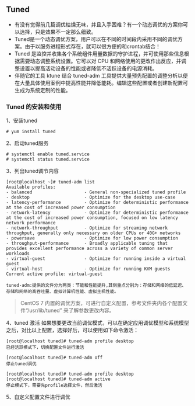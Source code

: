 ## Tuned 
* 有没有觉得前几篇调优枯燥无味，并且入手困难？有一个动态调优的方案你可以选择，只是效果不一定那么细致。
* Tuned是一个动态调优方案，用户可以在不同的时间段内采用不同的调优方案。由于以服务进程形式存在，就可以很方便的和crontab结合！
* Tuned 是监控并收集各个系统组件用量数据的守护进程，并可使用那些信息根据需要动态调整系统设置。它可以对 CPU 和网络使用的更改作出反应，并调整设置以提高活动设备的性能或者降低不活跃设备的电源消耗。
* 伴随它的工具 ktune 结合 tuned-adm 工具提供大量预先配置的调整分析以便在大量具体使用案例中提高性能并降低能耗。编辑这些配置或者创建新配置可生成为系统定制的性能。

### Tuned 的安装和使用

1、安装tuned

    # yum install tuned

2、启动tuned服务

    # systemctl enable tuned.service
    # systemctl status tuned.service

3、列出tuned调节内容

    [root@localhost ~]# tuned-adm list
    Available profiles:
    - balanced                    - General non-specialized tuned profile
    - desktop                     - Optimize for the desktop use-case
    - latency-performance         - Optimize for deterministic performance at the cost of increased power consumption
    - network-latency             - Optimize for deterministic performance at the cost of increased power consumption, focused on low latency network performance
    - network-throughput          - Optimize for streaming network throughput, generally only necessary on older CPUs or 40G+ networks
    - powersave                   - Optimize for low power consumption
    - throughput-performance      - Broadly applicable tuning that provides excellent performance across a variety of common server workloads
    - virtual-guest               - Optimize for running inside a virtual guest
    - virtual-host                - Optimize for running KVM guests
    Current active profile: virtual-guest

    tuned-adm:提供的文件分为两类：节能和性能提升,其侧重点分别为：存储和网络的低延迟、存储和网络的高吞吐量、虚拟计算机性能、虚拟主机性能。

> CentOS 7 内置的调优方案，可进行自定义配置，参考文件夹内各个配置文件“/usr/lib/tuned” 来了解参数更改内容。

4、tuned 激活
如果想要更改当前调优模式，可以在确定应用调优模型和系统模型之后，对比以上配置，选择好后，可以使用如下命令激活：

    [root@localhost tuned]# tuned-adm profile desktop
    已经活跃模式下，切换配置文件进行激活

    [root@localhost tuned]# tuned-adm off 
    停止tuned调优

    [root@localhost tuned]# tuned-adm profile desktop
    [root@localhost tuned]# tuned-adm active
    停止模式下，需要先profile选择文件，然后激活

5、自定义配置文件进行调优


